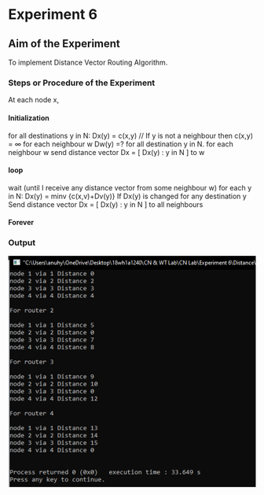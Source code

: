 # Experiment 6

## Aim of the Experiment
To implement Distance Vector Routing Algorithm.

### Steps or Procedure of the Experiment
At each node x,
#### Initialization
for all destinations y in N:
Dx(y) = c(x,y) // If y is not a neighbour then c(x,y) = ∞
for each neighbour w
Dw(y) =? for all destination y in N.
for each neighbour w
send distance vector Dx = [ Dx(y) : y in N ] to w
#### loop
 wait (until I receive any distance vector from some neighbour w)
 for each y in N:
 Dx(y) = minv {c(x,v)+Dv(y)}
If Dx(y) is changed for any destination y
Send distance vector Dx = [ Dx(y) : y in N ] to all neighbours
#### Forever

### Output
![output](DistanceVectorRoutingAlgorithm.PNG)
